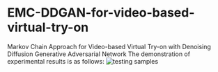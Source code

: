 # EMC-DDGAN-for-video-based-virtual-try-on
Markov Chain Approach for Video-based Virtual Try-on with Denoising Diffusion Generative Adversarial Network
The demonstration of experimental results is as follows: 
![testing samples](https://github.com/HJ1990/EMC-DDGAN-for-video-based-virtual-try-on/blob/main/tinywow_9220c34d262a893f2a342a13f17b32ce_58323657.gif)
